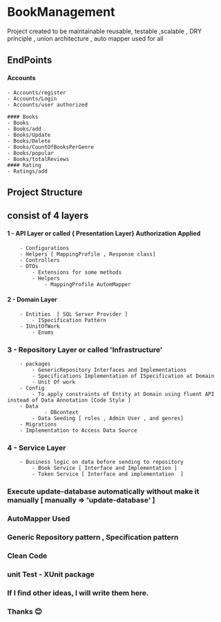 # BookManagement

Project created to be maintainable  reusable, testable ,scalable , DRY principle , union architecture , auto mapper used for all

## EndPoints
  #### Accounts
	- Accounts/register
	- Accounts/Login
	- Accounts/user authorized

	#### Books
	- Books
	- Books/add
	- Books/Update
	- Books/Delete
	- Books/CountOfBooksPerGenre
	- Books/popular
	- Books/totalReviews
	#### Rating
	- Ratings/add


## Project Structure
## consist of 4 layers
####	1 - API Layer or called { Presentation Layer} 	 Authorization Applied
		- Configurations
		- Helpers [ MappingProfile , Response class]
		- Controllers
		- DTOs
    		- Extensions for some methods
    		- Helpers
        		- MappingProfile AutomMapper
####	2 - Domain Layer 
		- Entities  [ SQL Server Provider ]
    		- ISpecification Pattern
   		- IUnitOfWork
    		- Enums
###	3 - Repository Layer or called 'Infrastructure'
		- packages 
    		- GenericRepository Interfaces and Implementations
    		- Specifications Implementation of ISpecification at Domain
    		- Unit Of work
		- Config
			- To apply constraints of Entity at Domain using fluent API instead of Data Annotation [Code Style ]
   		- Data
     			- DBcontext
			- Data Seeding [ roles , Admin User , and genres]
		- Migrations
		- Implementation to Access Data Source
###	4 - Service Layer 
		- Business logic on data before sending to repository
    		- Book Service [ Interface and Implementation ]
    		- Token Service [ Interface and implementation  ]


###  Execute  update-database automatically without make it manually [ manually => 'update-database' ]  
### AutoMapper Used
### Generic Repository pattern ,  Specification pattern 
### Clean Code
### unit Test - XUnit package

### If I find other ideas, I will write them  here.
### Thanks  😊  
	
